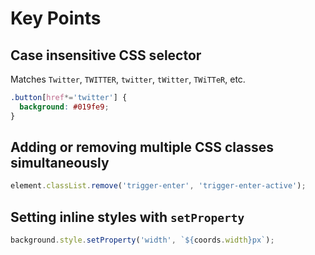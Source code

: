 # Key Points

## Case insensitive CSS selector

Matches `Twitter`, `TWITTER`, `twitter`, `tWitter`, `TWiTTeR`, etc.

```css
.button[href*='twitter'] {
  background: #019fe9;
}
```

## Adding or removing multiple CSS classes simultaneously

```js
element.classList.remove('trigger-enter', 'trigger-enter-active');
```

## Setting inline styles with `setProperty`

```js
background.style.setProperty('width', `${coords.width}px`);
```
